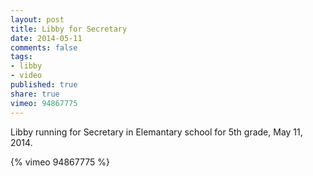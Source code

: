 ```yaml
---
layout: post
title: Libby for Secretary
date: 2014-05-11
comments: false
tags:
- libby
- video
published: true
share: true
vimeo: 94867775
---
```

Libby running for Secretary in Elemantary school for 5th grade, May 11, 2014.

{% vimeo 94867775 %}
